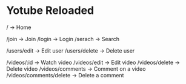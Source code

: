 # Yotube Reloaded

/ -> Home

/join -> Join
/login -> Login
/serach -> Search

/users/edit -> Edit user
/users/delete -> Delete user

/videos/:id -> Watch video
/videos/edit -> Edit video
/videos/delete -> Delete video
/videos/comments -> Comment on a video
/videos/comments/delete -> Delete a comment